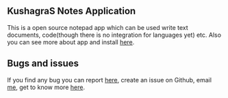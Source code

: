 ## KushagraS Notes Application

This is a open source notepad app which can be used write text documents, code(though there is no integration for languages yet) etc. Also you can see more about app and install [here](https://sites.google.com/kushagras/appliactions/).

## Bugs and issues
If you find any bug you can report [here](https://forms.gle/XX9ABkFThw4fKBcm7), create an issue on Github, email [me](mailto:kushagra.rigel@gmail.com), get to know more [here](https://sites.google.com/view/kushagras/contact).
